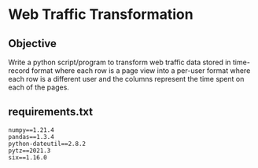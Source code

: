 # Web Traffic Transformation

## Objective

Write a python script/program to transform web traffic data stored in time-record format where
each row is a page view into a per-user format where each row is a different user and the
columns represent the time spent on each of the pages.

## requirements.txt
```
numpy==1.21.4
pandas==1.3.4
python-dateutil==2.8.2
pytz==2021.3
six==1.16.0
```